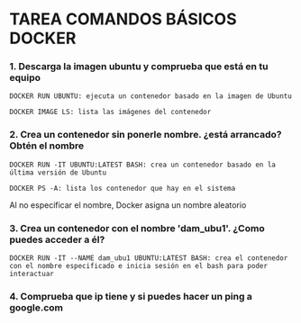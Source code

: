 # TAREA COMANDOS BÁSICOS DOCKER
### 1. Descarga la imagen ubuntu y comprueba que está en tu equipo
```
DOCKER RUN UBUNTU: ejecuta un contenedor basado en la imagen de Ubuntu

DOCKER IMAGE LS: lista las imágenes del contenedor
```

### 2. Crea un contenedor sin ponerle nombre. ¿está arrancado? Obtén el nombre
```
DOCKER RUN -IT UBUNTU:LATEST BASH: crea un contenedor basado en la última versión de Ubuntu

DOCKER PS -A: lista los contenedor que hay en el sistema
```
Al no especificar el nombre, Docker asigna un nombre aleatorio

### 3. Crea un contenedor con el nombre 'dam_ubu1'. ¿Como puedes acceder a él?
```
DOCKER RUN -IT --NAME dam_ubu1 UBUNTU:LATEST BASH: crea el contenedor con el nombre especificado e inicia sesión en el bash para poder interactuar
```

### 4. Comprueba que ip tiene y si puedes hacer un ping a google.com


